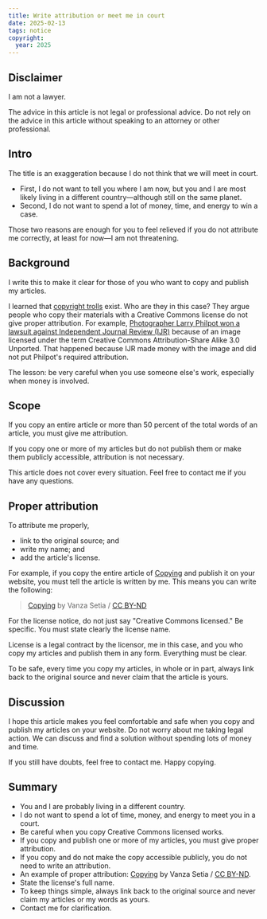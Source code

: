 ```yaml
---
title: Write attribution or meet me in court
date: 2025-02-13
tags: notice
copyright:
  year: 2025
---
```


## Disclaimer

I am not a lawyer.

The advice in this article is not legal or professional advice. Do not rely on the advice in this article without speaking to an attorney or other professional.

## Intro

The title is an exaggeration because I do not think that we will meet in court.

- First, I do not want to tell you where I am now, but you and I are most likely living in a different country—although still on the same planet.
- Second, I do not want to spend a lot of money, time, and energy to win a case.

Those two reasons are enough for you to feel relieved if you do not attribute me correctly, at least for now—I am not threatening.

## Background

I write this to make it clear for those of you who want to copy and publish my articles.

I learned that [copyright trolls](https://en.wikipedia.org/wiki/Copyright_troll) exist. Who are they in this case? They argue people who copy their materials with a Creative Commons license do not give proper attribution. For example, [Photographer Larry Philpot won a lawsuit against Independent Journal Review (IJR)](https://petapixel.com/2024/03/12/photographer-wins-copyright-lawsuit-after-website-used-his-creative-commons-image/) because of an image licensed under the term Creative Commons Attribution-Share Alike 3.0 Unported. That happened because IJR made money with the image and did not put Philpot's required attribution.

The lesson: be very careful when you use someone else's work, especially when money is involved.

## Scope

If you copy an entire article or more than 50 percent of the total words of an article, you must give me attribution.

If you copy one or more of my articles but do not publish them or make them publicly accessible, attribution is not necessary.

This article does not cover every situation. Feel free to contact me if you have any questions.

## Proper attribution

To attribute me properly,

- link to the original source; and
- write my name; and
- add the article's license.

For example, if you copy the entire article of [Copying](/blog/copy/) and publish it on your website, you must tell the article is written by me. This means you can write the following:

> [Copying](/blog/copy/) by Vanza Setia / [CC BY-ND](https://creativecommons.org/licenses/by-nd/4.0/)

For the license notice, do not just say "Creative Commons licensed." Be specific. You must state clearly the license name.

License is a legal contract by the licensor, me in this case, and you who copy my articles and publish them in any form. Everything must be clear.

To be safe, every time you copy my articles, in whole or in part, always link back to the original source and never claim that the article is yours.

## Discussion

I hope this article makes you feel comfortable and safe when you copy and publish my articles on your website. Do not worry about me taking legal action. We can discuss and find a solution without spending lots of money and time.

If you still have doubts, feel free to contact me. Happy copying.

## Summary

- You and I are probably living in a different country.
- I do not want to spend a lot of time, money, and energy to meet you in a court.
- Be careful when you copy Creative Commons licensed works.
- If you copy and publish one or more of my articles, you must give proper attribution.
- If you copy and do not make the copy accessible publicly, you do not need to write an attribution.
- An example of proper attribution: [Copying](/blog/copy/) by Vanza Setia / [CC BY-ND](https://creativecommons.org/licenses/by-nd/4.0/).
- State the license's full name.
- To keep things simple, always link back to the original source and never claim my articles or my words as yours.
- Contact me for clarification.

